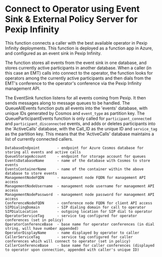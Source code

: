 # Connect to Operator using Event Sink & External Policy Server for Pexip Infinity

This function connects a caller with the best available operator in Pexip Infinity deployments.  This function is deployed as a function app in Azure, and configured as an event sink in Pexip Infinity.

The function stores all events from the event sink in one database, and stores currently active participants in another database.  When a caller (in this case an EMT) calls into connect to the operator, the function looks for operators among the currently active participants and then dials from the EMT's conference to the operator's conference via the Pexip Infinity management API.

The EventSink function listens for all events coming from Pexip.  It then sends messages along to message queues to be handled.  The QueueAllEvents function puts all events into the 'events' database, with unique IDs generated by Cosmos and `event_type` as partition key.  The QueueParticipantEvents function is only called for `participant_connected` and `participant_disconnected` events, and adds or deletes participants into the 'ActiveCalls' database, with the Call_ID as the unique ID and `service_tag` as the partition key.  This means that the 'ActiveCalls' database maintains a list of currently connected callers.

```
DatabaseEndpoint        - endpoint for Azure Cosmos database for storing all events and active calls
QueueStorageAccount     - endpoint for storage account for queues
EventsDatabaseName      - name of the database with Cosmos to store events 
EventsContainerName     - name of the container within the above database to store events
ManagementNodeFQDN      - management node FQDN for management API access
ManagementNodeUsername  - management node username for management API access
ManagementNodePassword  - management node password for management API access
ConferenceNodeFQDN      - conference node FQDN for client API access
SIPDialingDomain        - SIP dialing domain for call to operator
SIPDialLocation         - outgoing location for SIP dial to operator
OperatorServiceTag      - service tag configured for operator conferences (set in policy)
OperatorConferenceBase  - base name for operator conferences (in dial string, will have number appended)
OperatorDisplayName     - name displayed by operator to caller
CallerServiceTag        - service tag configured for caller conferences which will connect to operator (set in policy)
CallerConferenceBase    - base name for caller conferences (displayed to operator upon connection, appended with caller's unique ID)
```